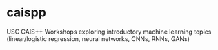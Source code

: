 # caispp
USC CAIS++ Workshops exploring introductory machine learning topics (linear/logistic regression, neural networks, CNNs, RNNs, GANs)
